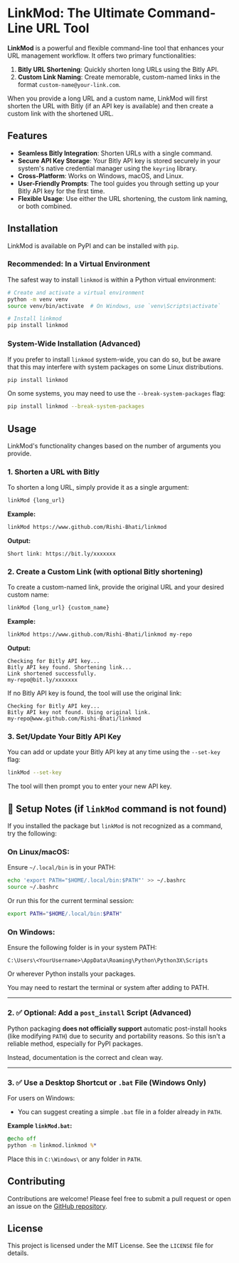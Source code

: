 # LinkMod: The Ultimate Command-Line URL Tool



**LinkMod** is a powerful and flexible command-line tool that enhances your URL management workflow. It offers two primary functionalities:

1.  **Bitly URL Shortening**: Quickly shorten long URLs using the Bitly API.
2.  **Custom Link Naming**: Create memorable, custom-named links in the format `custom-name@your-link.com`.

When you provide a long URL and a custom name, LinkMod will first shorten the URL with Bitly (if an API key is available) and then create a custom link with the shortened URL.

## Features

-   **Seamless Bitly Integration**: Shorten URLs with a single command.
-   **Secure API Key Storage**: Your Bitly API key is stored securely in your system's native credential manager using the `keyring` library.
-   **Cross-Platform**: Works on Windows, macOS, and Linux.
-   **User-Friendly Prompts**: The tool guides you through setting up your Bitly API key for the first time.
-   **Flexible Usage**: Use either the URL shortening, the custom link naming, or both combined.

## Installation

LinkMod is available on PyPI and can be installed with `pip`.

### Recommended: In a Virtual Environment

The safest way to install `linkmod` is within a Python virtual environment:

```bash
# Create and activate a virtual environment
python -m venv venv
source venv/bin/activate  # On Windows, use `venv\Scripts\activate`

# Install linkmod
pip install linkmod
```

### System-Wide Installation (Advanced)

If you prefer to install `linkmod` system-wide, you can do so, but be aware that this may interfere with system packages on some Linux distributions.

```bash
pip install linkmod
```

On some systems, you may need to use the `--break-system-packages` flag:

```bash
pip install linkmod --break-system-packages
```

## Usage

LinkMod's functionality changes based on the number of arguments you provide.

### 1. Shorten a URL with Bitly

To shorten a long URL, simply provide it as a single argument:

```bash
linkMod {long_url}
```

**Example:**

```bash
linkMod https://www.github.com/Rishi-Bhati/linkmod
```

**Output:**

```
Short link: https://bit.ly/xxxxxxx
```

### 2. Create a Custom Link (with optional Bitly shortening)

To create a custom-named link, provide the original URL and your desired custom name:

```bash
linkMod {long_url} {custom_name}
```

**Example:**

```bash
linkMod https://www.github.com/Rishi-Bhati/linkmod my-repo
```

**Output:**

```
Checking for Bitly API key...
Bitly API key found. Shortening link...
Link shortened successfully.
my-repo@bit.ly/xxxxxxx
```

If no Bitly API key is found, the tool will use the original link:

```
Checking for Bitly API key...
Bitly API key not found. Using original link.
my-repo@www.github.com/Rishi-Bhati/linkmod
```

### 3. Set/Update Your Bitly API Key

You can add or update your Bitly API key at any time using the `--set-key` flag:

```bash
linkMod --set-key
```

The tool will then prompt you to enter your new API key.

## 🔧 Setup Notes (if `linkMod` command is not found)

If you installed the package but `linkMod` is not recognized as a command, try the following:

### On Linux/macOS:
Ensure `~/.local/bin` is in your PATH:

```bash
echo 'export PATH="$HOME/.local/bin:$PATH"' >> ~/.bashrc
source ~/.bashrc
```

Or run this for the current terminal session:

```bash
export PATH="$HOME/.local/bin:$PATH"
```

### On Windows:

Ensure the following folder is in your system PATH:

`C:\Users\<YourUsername>\AppData\Roaming\Python\Python3X\Scripts`

Or wherever Python installs your packages.

You may need to restart the terminal or system after adding to PATH.

---

### 2. ✅ Optional: Add a `post_install` Script (Advanced)

Python packaging **does not officially support** automatic post-install hooks (like modifying `PATH`) due to security and portability reasons. So this isn't a reliable method, especially for PyPI packages.

Instead, documentation is the correct and clean way.

---

### 3. ✅ Use a Desktop Shortcut or `.bat` File (Windows Only)

For users on Windows:
- You can suggest creating a simple `.bat` file in a folder already in `PATH`.
  
**Example `linkMod.bat`:**
```bat
@echo off
python -m linkmod.linkmod %*
```

Place this in `C:\Windows\` or any folder in `PATH`.

## Contributing

Contributions are welcome! Please feel free to submit a pull request or open an issue on the [GitHub repository](https://github.com/Rishi-Bhati/linkmod.git).

## License

This project is licensed under the MIT License. See the `LICENSE` file for details.
